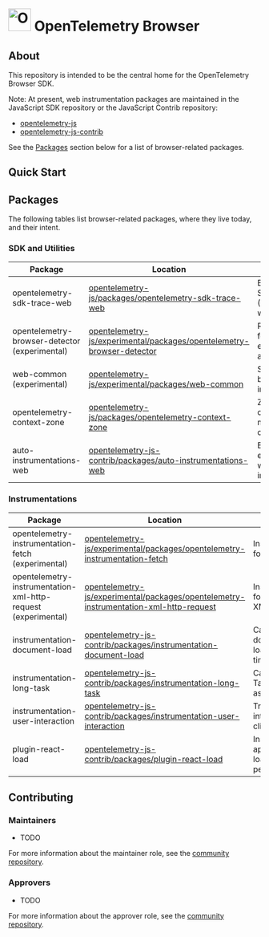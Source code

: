 # <img src="https://opentelemetry.io/img/logos/opentelemetry-logo-nav.png" alt="OpenTelemetry Icon" width="45" height=""> OpenTelemetry Browser

## About

This repository is intended to be the central home for the OpenTelemetry Browser SDK.

Note: At present, web instrumentation packages are maintained in the JavaScript SDK repository or the JavaScript Contrib repository:
- [opentelemetry-js](https://github.com/open-telemetry/opentelemetry-js)
- [opentelemetry-js-contrib](https://github.com/open-telemetry/opentelemetry-js-contrib)

See the [Packages](#packages) section below for a list of browser-related packages.

## Quick Start



## Packages

The following tables list browser-related packages, where they live today, and their intent.

### SDK and Utilities

| Package | Location | Intent |
| --- | --- | --- |
| opentelemetry-sdk-trace-web | [opentelemetry-js/packages/opentelemetry-sdk-trace-web](https://github.com/open-telemetry/opentelemetry-js/tree/main/packages/opentelemetry-sdk-trace-web) | Browser tracing SDK (WebTracerProvider, web tracing setup). |
| opentelemetry-browser-detector (experimental) | [opentelemetry-js/experimental/packages/opentelemetry-browser-detector](https://github.com/open-telemetry/opentelemetry-js/tree/main/experimental/packages/opentelemetry-browser-detector) | Resource detector for browser environment attributes. |
| web-common (experimental) | [opentelemetry-js/experimental/packages/web-common](https://github.com/open-telemetry/opentelemetry-js/tree/main/experimental/packages/web-common) | Shared utilities for browser/web instrumentations. |
| opentelemetry-context-zone | [opentelemetry-js/packages/opentelemetry-context-zone](https://github.com/open-telemetry/opentelemetry-js/tree/main/packages/opentelemetry-context-zone) | Zone.js-based context manager for maintaining trace context in browsers. |
| auto-instrumentations-web | [opentelemetry-js-contrib/packages/auto-instrumentations-web](https://github.com/open-telemetry/opentelemetry-js-contrib/tree/main/packages/auto-instrumentations-web) | Bundle that auto-enables common web instrumentations. |

### Instrumentations

| Package | Location | Intent |
| --- | --- | --- |
| opentelemetry-instrumentation-fetch (experimental) | [opentelemetry-js/experimental/packages/opentelemetry-instrumentation-fetch](https://github.com/open-telemetry/opentelemetry-js/tree/main/experimental/packages/opentelemetry-instrumentation-fetch) | Instrumentation for the Fetch API. |
| opentelemetry-instrumentation-xml-http-request (experimental) | [opentelemetry-js/experimental/packages/opentelemetry-instrumentation-xml-http-request](https://github.com/open-telemetry/opentelemetry-js/tree/main/experimental/packages/opentelemetry-instrumentation-xml-http-request) | Instrumentation for XMLHttpRequest. |
| instrumentation-document-load | [opentelemetry-js-contrib/packages/instrumentation-document-load](https://github.com/open-telemetry/opentelemetry-js-contrib/tree/main/packages/instrumentation-document-load) | Capture document load/navigation timing spans. |
| instrumentation-long-task | [opentelemetry-js-contrib/packages/instrumentation-long-task](https://github.com/open-telemetry/opentelemetry-js-contrib/tree/main/packages/instrumentation-long-task) | Capture Long Tasks API entries as spans. |
| instrumentation-user-interaction | [opentelemetry-js-contrib/packages/instrumentation-user-interaction](https://github.com/open-telemetry/opentelemetry-js-contrib/tree/main/packages/instrumentation-user-interaction) | Trace user interactions (e.g., clicks). |
| plugin-react-load | [opentelemetry-js-contrib/packages/plugin-react-load](https://github.com/open-telemetry/opentelemetry-js-contrib/tree/main/packages/plugin-react-load) | Instrument React application load/mount performance. |

## Contributing

### Maintainers

- TODO

For more information about the maintainer role, see the [community repository](https://github.com/open-telemetry/community/blob/main/guides/contributor/membership.md#maintainer).

### Approvers

- TODO

For more information about the approver role, see the [community repository](https://github.com/open-telemetry/community/blob/main/guides/contributor/membership.md#approver).
